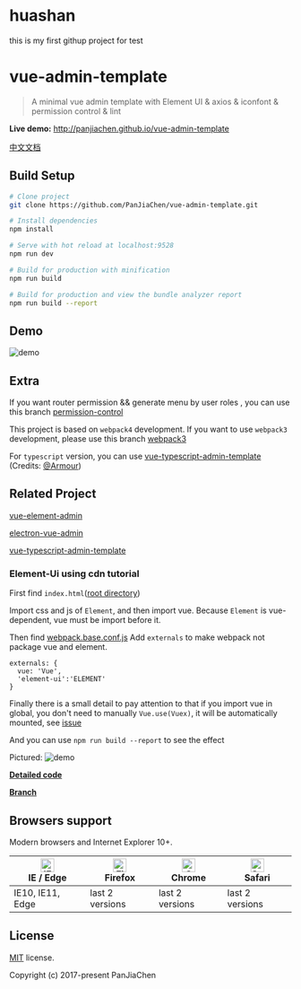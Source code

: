 # huashan
this is my first githup project for test
# vue-admin-template

> A minimal vue admin template with Element UI & axios & iconfont & permission control & lint

**Live demo:** http://panjiachen.github.io/vue-admin-template

[中文文档](https://github.com/PanJiaChen/vue-admin-template/blob/master/README-zh.md)

## Build Setup

```bash
# Clone project
git clone https://github.com/PanJiaChen/vue-admin-template.git

# Install dependencies
npm install

# Serve with hot reload at localhost:9528
npm run dev

# Build for production with minification
npm run build

# Build for production and view the bundle analyzer report
npm run build --report
```

## Demo

![demo](https://github.com/PanJiaChen/PanJiaChen.github.io/blob/master/images/demo.gif)

## Extra

If you want router permission && generate menu by user roles , you can use this branch [permission-control](https://github.com/PanJiaChen/vue-admin-template/tree/permission-control)

This project is based on `webpack4` development. If you want to use `webpack3` development, please use this branch [webpack3](https://github.com/PanJiaChen/vue-admin-template/tree/webpack3)

For `typescript` version, you can use [vue-typescript-admin-template](https://github.com/Armour/vue-typescript-admin-template) (Credits: [@Armour](https://github.com/Armour))

## Related Project

[vue-element-admin](https://github.com/PanJiaChen/vue-element-admin)

[electron-vue-admin](https://github.com/PanJiaChen/electron-vue-admin)

[vue-typescript-admin-template](https://github.com/Armour/vue-typescript-admin-template)

### Element-Ui using cdn tutorial

First find `index.html`([root directory](https://github.com/PanJiaChen/vue-admin-template/blob/element-ui-cdn/index.html))

Import css and js of `Element`, and then import vue. Because `Element` is vue-dependent, vue must be import before it.

Then find [webpack.base.conf.js](https://github.com/PanJiaChen/vue-admin-template/blob/element-ui-cdn/build/webpack.base.conf.js)
Add `externals` to make webpack not package vue and element.

```
externals: {
  vue: 'Vue',
  'element-ui':'ELEMENT'
}
```

Finally there is a small detail to pay attention to that if you import vue in global, you don't need to manually `Vue.use(Vuex)`, it will be automatically mounted, see
[issue](https://github.com/vuejs/vuex/issues/731)

And you can use `npm run build --report` to see the effect

Pictured:
![demo](https://panjiachen.github.io/images/element-cdn.png)

**[Detailed code](https://github.com/PanJiaChen/vue-admin-template/commit/746aff560932704ae821f82f10b8b2a9681d5177)**

**[Branch](https://github.com/PanJiaChen/vue-admin-template/tree/element-ui-cdn)**

## Browsers support

Modern browsers and Internet Explorer 10+.

| [<img src="https://raw.githubusercontent.com/alrra/browser-logos/master/src/edge/edge_48x48.png" alt="IE / Edge" width="24px" height="24px" />](http://godban.github.io/browsers-support-badges/)</br>IE / Edge | [<img src="https://raw.githubusercontent.com/alrra/browser-logos/master/src/firefox/firefox_48x48.png" alt="Firefox" width="24px" height="24px" />](http://godban.github.io/browsers-support-badges/)</br>Firefox | [<img src="https://raw.githubusercontent.com/alrra/browser-logos/master/src/chrome/chrome_48x48.png" alt="Chrome" width="24px" height="24px" />](http://godban.github.io/browsers-support-badges/)</br>Chrome | [<img src="https://raw.githubusercontent.com/alrra/browser-logos/master/src/safari/safari_48x48.png" alt="Safari" width="24px" height="24px" />](http://godban.github.io/browsers-support-badges/)</br>Safari |
| --------- | --------- | --------- | --------- |
| IE10, IE11, Edge| last 2 versions| last 2 versions| last 2 versions

## License

[MIT](https://github.com/PanJiaChen/vue-admin-template/blob/master/LICENSE) license.

Copyright (c) 2017-present PanJiaChen
